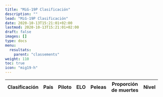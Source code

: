 ```yaml
---
title: "MiG-19P Clasificación"
description: ""
lead: "MiG-19P Clasificación"
date: 2020-10-13T15:21:01+02:00
lastmod: 2020-10-13T15:21:01+02:00
draft: false
images: []
type: docs
menu:
  resultats:
    parent: "classements"
weight: 110
toc: true
icon: "mig19-h"
---
```


<!-- Flag icons -->
<link href="https://cdnjs.cloudflare.com/ajax/libs/flag-icon-css/6.6.6/css/flag-icons.min.css" rel="stylesheet">

<div class="table-responsive">
<table
  id="table"
  data-toggle="table"
  data-search="true"
  data-data-type="text"
  data-pagination="true"
  data-page-size="25"
  data-response-handler="responseHandler"
  data-url="/data/en/elodf_1v1_classement_MiG19P_elo.json">
  <thead>
    <tr>
      <th data-field="Classement" data-sortable="true">Clasificación</th>
      <th data-field="Country" data-sortable="true">País</th>
      <th data-field="Player">Piloto</th>
      <th data-field="ELO" data-sortable="true">ELO</th>
      <th data-field="Combats" data-sortable="true">Peleas</th>
      <th data-field="Kill ratio" data-sortable="true">Proporción de muertes</th>
      <th data-field="LVL" data-sortable="true">Nivel</th>
    </tr>
  </thead>
</table>
</div>

<script>
  function responseHandler(res) {
    return JSON.parse(res)
  }
</script>
<link rel="stylesheet" href="https://unpkg.com/bootstrap-table@1.20.1/dist/bootstrap-table.min.css">
<script src="https://cdn.jsdelivr.net/npm/jquery/dist/jquery.min.js"></script>
<script src="https://unpkg.com/bootstrap-table@1.20.1/dist/bootstrap-table.min.js"></script>
